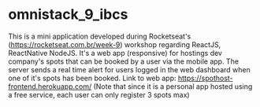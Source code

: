 # omnistack_9_ibcs
This is a mini application developed during Rocketseat's (https://rocketseat.com.br/week-9) workshop regarding ReactJS, ReactNative NodeJS. It's a web app (responsive) for hostings dev company's spots that can be booked by a user via the mobile app. The server sends a real time alert for users logged in the web dashboard when one of it's spots has been booked.
Link to web app: https://spothost-frontend.herokuapp.com/ (Note that since it is a personal app hosted using a free service, each user can only register 3 spots max)
